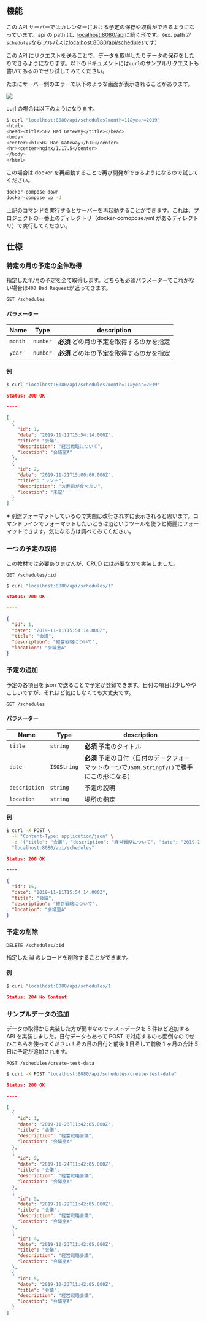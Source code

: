 ## 機能

この API サーバーではカレンダーにおける予定の保存や取得ができるようになっています。api の path は、[localhost:8080/api](localhost:8080/api)に続く形です。（ex. path が`schedules`ならフルパスは[localhost:8080/api/schedules](localhost:8080/api/schedules)です）

この API にリクエストを送ることで、データを取得したりデータの保存をしたりできるようになります。以下のドキュメントには`curl`のサンプルリクエストも書いてあるのでぜひ試してみてください。

たまにサーバー側のエラーで以下のような画面が表示されることがあります。

![](error.png)

curl の場合は以下のようになります。

```bash
$ curl "localhost:8080/api/schedules?month=11&year=2019"
<html>
<head><title>502 Bad Gateway</title></head>
<body>
<center><h1>502 Bad Gateway</h1></center>
<hr><center>nginx/1.17.5</center>
</body>
</html>
```

この場合は docker を再起動することで再び開発ができるようになるので試してください。

```bash
docker-compose down
docker-compose up -d
```

上記のコマンドを実行するとサーバーを再起動することができます。これは、プロジェクトの一番上のディレクトリ（docker-comopose.yml があるディレクトリ）で実行してください。

## 仕様

### 特定の月の予定の全件取得

指定した`年/月`の予定を全て取得します。どちらも必須パラメーターでこれがない場合は`400 Bad Request`が返ってきます。

```
GET /schedules
```

#### パラメーター

| Name    | Type     | description                               |
| ------- | -------- | ----------------------------------------- |
| `month` | `number` | **必須** どの月の予定を取得するのかを指定 |
| `year`  | `number` | **必須** どの年の予定を取得するのかを指定 |

#### 例

```bash
$ curl "localhost:8080/api/schedules?month=11&year=2019"
```

```json
Status: 200 OK

----

[
  {
    "id": 1,
    "date": "2019-11-11T15:54:14.000Z",
    "title": "会議",
    "description": "経営戦略について",
    "location": "会議室A"
  },
  {
    "id": 2,
    "date": "2019-11-21T15:00:00.000Z",
    "title": "ランチ",
    "description": "お寿司が食べたい",
    "location": "未定"
  }
]
```

※ 別途フォーマットしているので実際は改行されずに表示されると思います。コマンドラインでフォーマットしたいときは[jq](https://stedolan.github.io/jq/)というツールを使うと綺麗にフォーマットできます。気になる方は調べてみてください。

### 一つの予定の取得

この教材では必要ありませんが、CRUD には必要なので実装しました。

```
GET /schedules/:id
```

```bash
$ curl "localhost:8080/api/schedules/1"
```

```json
Status: 200 OK

----

{
  "id": 1,
  "date": "2019-11-11T15:54:14.000Z",
  "title": "会議",
  "description": "経営戦略について",
  "location": "会議室A"
}
```

### 予定の追加

予定の各項目を json で送ることで予定が登録できます。日付の項目は少しややこしいですが、それほど気にしなくても大丈夫です。

```
GET /schedules
```

#### パラメーター

| Name          | Type        | description                                                                                  |
| ------------- | ----------- | -------------------------------------------------------------------------------------------- |
| `title`       | `string`    | **必須** 予定のタイトル                                                                      |
| `date`        | `ISOString` | **必須** 予定の日付（日付のデータフォーマットの一つで`JSON.Stringfy()`で勝手にこの形になる） |
| `description` | `string`    | 予定の説明                                                                                   |
| `location`    | `string`    | 場所の指定                                                                                   |

#### 例

```bash
$ curl -X POST \
  -H "Content-Type: application/json" \
  -d '{"title": "会議", "description": "経営戦略について", "date": "2019-11-11T15:54:14.000Z", "location": "会議室A"}' \
  "localhost:8080/api/schedules"
```

```json
Status: 200 OK

----

{
  "id": 15,
  "date": "2019-11-11T15:54:14.000Z",
  "title": "会議",
  "description": "経営戦略について",
  "location": "会議室A"
}
```

### 予定の削除

```
DELETE /schedules/:id
```

指定した id のレコードを削除することができます。

#### 例

```bash
$ curl "localhost:8080/api/schedules/1
```

```json
Status: 204 No Content
```

### サンプルデータの追加

データの取得から実装した方が簡単なのでテストデータを 5 件ほど追加する API を実装しました。日付データもあって POST で対応するのも面倒なのでぜひこちらを使ってください！その日の日付と前後 1 日そして前後 1 ヶ月の合計 5 日に予定が追加されます。

```
POST /schedules/create-test-data
```

```bash
$ curl -X POST "localhost:8080/api/schedules/create-test-data"
```

```json
Status: 200 OK

----

[
  {
    "id": 1,
    "date": "2019-11-23T11:42:05.000Z",
    "title": "会議",
    "description": "経営戦略会議",
    "location": "会議室A"
  },
  {
    "id": 2,
    "date": "2019-11-24T11:42:05.000Z",
    "title": "会議",
    "description": "経営戦略会議",
    "location": "会議室A"
  },
  {
    "id": 3,
    "date": "2019-11-22T11:42:05.000Z",
    "title": "会議",
    "description": "経営戦略会議",
    "location": "会議室A"
  },
  {
    "id": 4,
    "date": "2019-12-23T11:42:05.000Z",
    "title": "会議",
    "description": "経営戦略会議",
    "location": "会議室A"
  },
  {
    "id": 5,
    "date": "2019-10-23T11:42:05.000Z",
    "title": "会議",
    "description": "経営戦略会議",
    "location": "会議室A"
  }
]
```
